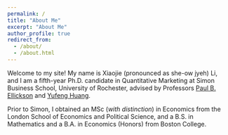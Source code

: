 ```yaml
---
permalink: /
title: "About Me"
excerpt: "About Me"
author_profile: true
redirect_from: 
  - /about/
  - /about.html
---
```



Welcome to my site! My name is Xiaojie (pronounced as she-ow jyeh) Li, and I am a fifth-year Ph.D. candidate in Quantitative Marketing at Simon Business School, University of Rochester, advised by Professors [Paul B. Ellickson](http://paulellickson.com/) and [Yufeng Huang](https://sites.google.com/site/yufenghuangphd).

Prior to Simon, I obtained an MSc (*with distinction*) in Economics from the London School of Economics and Political Science, and a B.S. in Mathematics and a B.A. in Economics (Honors) from Boston College.